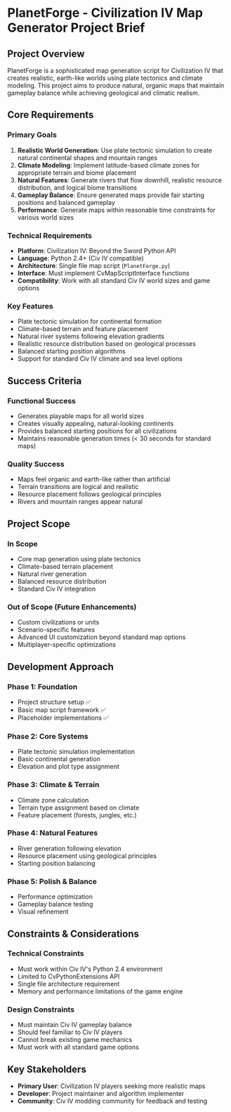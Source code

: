 # PlanetForge - Civilization IV Map Generator Project Brief

## Project Overview

PlanetForge is a sophisticated map generation script for Civilization IV that creates realistic, earth-like worlds using plate tectonics and climate modeling. This project aims to produce natural, organic maps that maintain gameplay balance while achieving geological and climatic realism.

## Core Requirements

### Primary Goals

1. **Realistic World Generation**: Use plate tectonic simulation to create natural continental shapes and mountain ranges
2. **Climate Modeling**: Implement latitude-based climate zones for appropriate terrain and biome placement
3. **Natural Features**: Generate rivers that flow downhill, realistic resource distribution, and logical biome transitions
4. **Gameplay Balance**: Ensure generated maps provide fair starting positions and balanced gameplay
5. **Performance**: Generate maps within reasonable time constraints for various world sizes

### Technical Requirements

- **Platform**: Civilization IV: Beyond the Sword Python API
- **Language**: Python 2.4+ (Civ IV compatible)
- **Architecture**: Single file map script (`PlanetForge.py`)
- **Interface**: Must implement CvMapScriptInterface functions
- **Compatibility**: Work with all standard Civ IV world sizes and game options

### Key Features

- Plate tectonic simulation for continental formation
- Climate-based terrain and feature placement
- Natural river systems following elevation gradients
- Realistic resource distribution based on geological processes
- Balanced starting position algorithms
- Support for standard Civ IV climate and sea level options

## Success Criteria

### Functional Success

- Generates playable maps for all world sizes
- Creates visually appealing, natural-looking continents
- Provides balanced starting positions for all civilizations
- Maintains reasonable generation times (< 30 seconds for standard maps)

### Quality Success

- Maps feel organic and earth-like rather than artificial
- Terrain transitions are logical and realistic
- Resource placement follows geological principles
- Rivers and mountain ranges appear natural

## Project Scope

### In Scope

- Core map generation using plate tectonics
- Climate-based terrain placement
- Natural river generation
- Balanced resource distribution
- Standard Civ IV integration

### Out of Scope (Future Enhancements)

- Custom civilizations or units
- Scenario-specific features
- Advanced UI customization beyond standard map options
- Multiplayer-specific optimizations

## Development Approach

### Phase 1: Foundation

- Project structure setup ✅
- Basic map script framework ✅
- Placeholder implementations ✅

### Phase 2: Core Systems

- Plate tectonic simulation implementation
- Basic continental generation
- Elevation and plot type assignment

### Phase 3: Climate & Terrain

- Climate zone calculation
- Terrain type assignment based on climate
- Feature placement (forests, jungles, etc.)

### Phase 4: Natural Features

- River generation following elevation
- Resource placement using geological principles
- Starting position balancing

### Phase 5: Polish & Balance

- Performance optimization
- Gameplay balance testing
- Visual refinement

## Constraints & Considerations

### Technical Constraints

- Must work within Civ IV's Python 2.4 environment
- Limited to CvPythonExtensions API
- Single file architecture requirement
- Memory and performance limitations of the game engine

### Design Constraints

- Must maintain Civ IV gameplay balance
- Should feel familiar to Civ IV players
- Cannot break existing game mechanics
- Must work with all standard game options

## Key Stakeholders

- **Primary User**: Civilization IV players seeking more realistic maps
- **Developer**: Project maintainer and algorithm implementer
- **Community**: Civ IV modding community for feedback and testing

